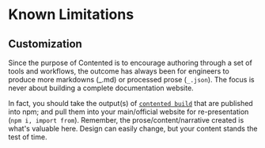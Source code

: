# Known Limitations

## Customization

Since the purpose of Contented is to encourage authoring through a set of tools and workflows, the outcome has always
been for engineers to produce more markdowns (_.md) or processed prose (`_.json`). The focus is never about building a
complete documentation website.

In fact, you should take the output(s) of [`contented build`](../03-api.md#contented-build) that are published into npm; and pull them
into your main/official website for re-presentation (`npm i, import from`). Remember, the prose/content/narrative
created is what's valuable here. Design can easily change, but your content stands the test of time.
